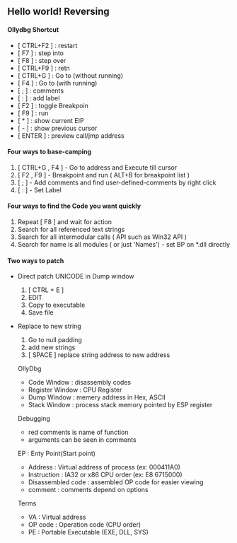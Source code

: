 ## Hello world! Reversing

#### Ollydbg Shortcut
- [ CTRL+F2 ] : restart
- [ F7 ] : step into
- [ F8 ] : step over
- [ CTRL+F9 ] : retn
- [ CTRL+G ] : Go to (without running)
- [ F4 ] : Go to (with running)
- [ ;  ] : comments
- [ : ] : add label
- [ F2 ] : toggle Breakpoin
- [ F9 ] : run
- [ \* ] : show current EIP
- [ \- ] : show previous cursor
- [ ENTER ] : preview call/jmp address

#### Four ways to base-camping
1. [ CTRL+G , F4 ] - Go to address and Execute till cursor
2. [ F2 , F9 ] - Breakpoint and run ( ALT+B for breakpoint list )
3. [ ; ] - Add comments and find user-defined-comments by right click
4. [ : ] - Set Label

#### Four ways to find the Code you want quickly
1. Repeat [ F8 ] and wait for action
2. Search for all referenced text strings
3. Search for all intermodular calls ( API such as Win32 API )
4. Search for name is all modules ( or just 'Names') - set BP on *.dll directly

#### Two ways to patch
- Direct patch UNICODE in Dump window
  1. [ CTRL + E ]
  2. EDIT
  3. Copy to executable
  4. Save file
- Replace to new string
  1. Go to null padding
  2. add new strings
  3. [ SPACE ] replace string address to new address


  OllyDbg
  - Code Window : disassembly codes
  - Register Window : CPU Register
  - Dump Window : memery address in Hex, ASCII
  - Stack Window : process stack memory pointed by ESP register


  Debugging
  - red comments is name of function
  - arguments can be seen in comments


  EP : Enty Point(Start point)
  - Address : Virtual address of process (ex: 000411A0)
  - Instruction : IA32 or x86 CPU order (ex: E8 6715000)
  - Disassembled code : assembled OP code for easier viewing
  - comment : comments depend on options


  Terms
  - VA : Virtual address
  - OP code : Operation code (CPU order)
  - PE : Portable Executable (EXE, DLL, SYS)
